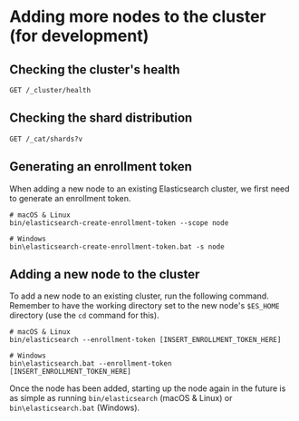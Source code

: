# Adding more nodes to the cluster (for development)

## Checking the cluster's health

```
GET /_cluster/health
```

## Checking the shard distribution

```
GET /_cat/shards?v
```

## Generating an enrollment token
When adding a new node to an existing Elasticsearch cluster, we first need to generate an enrollment token.

```
# macOS & Linux
bin/elasticsearch-create-enrollment-token --scope node

# Windows
bin\elasticsearch-create-enrollment-token.bat -s node
```

## Adding a new node to the cluster
To add a new node to an existing cluster, run the following command. Remember to have the working 
directory set to the new node's `$ES_HOME` directory (use the `cd` command for this).

```
# macOS & Linux
bin/elasticsearch --enrollment-token [INSERT_ENROLLMENT_TOKEN_HERE]

# Windows
bin\elasticsearch.bat --enrollment-token [INSERT_ENROLLMENT_TOKEN_HERE]
```

Once the node has been added, starting up the node again in the future is as simple as 
running `bin/elasticsearch` (macOS & Linux) or `bin\elasticsearch.bat` (Windows).